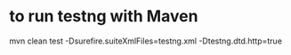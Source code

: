 # to run testng with Maven
mvn clean test -Dsurefire.suiteXmlFiles=testng.xml -Dtestng.dtd.http=true